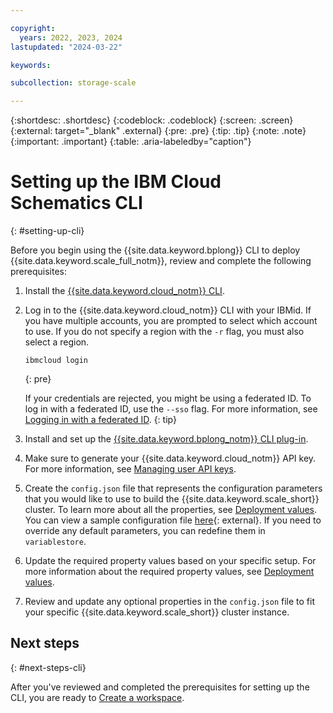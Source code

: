 ```yaml
---

copyright:
  years: 2022, 2023, 2024
lastupdated: "2024-03-22"

keywords: 

subcollection: storage-scale

---
```


{:shortdesc: .shortdesc}
{:codeblock: .codeblock}
{:screen: .screen}
{:external: target="_blank" .external}
{:pre: .pre}
{:tip: .tip}
{:note: .note}
{:important: .important}
{:table: .aria-labeledby="caption"}

# Setting up the IBM Cloud Schematics CLI
{: #setting-up-cli}

Before you begin using the {{site.data.keyword.bplong}} CLI to deploy {{site.data.keyword.scale_full_notm}}, review and complete the following prerequisites: 

1. Install the [{{site.data.keyword.cloud_notm}} CLI](/docs/cli?topic=cli-install-ibmcloud-cli).
2. Log in to the {{site.data.keyword.cloud_notm}} CLI with your IBMid. If you have multiple accounts, you are prompted to select which account to use. If you do not specify a region with the `-r` flag, you must also select a region.

    ```
    ibmcloud login
    ```
    {: pre}

    If your credentials are rejected, you might be using a federated ID. To log in with a federated ID, use the `--sso` flag. For more information, see [Logging in with a federated ID](/docs/account?topic=account-federated_id).
    {: tip}

3. Install and set up the [{{site.data.keyword.bplong_notm}} CLI plug-in](/docs/schematics?topic=schematics-setup-cli#install-schematics-plugin).
4. Make sure to generate your {{site.data.keyword.cloud_notm}} API key. For more information, see [Managing user API keys](/docs/account?topic=account-userapikey).
5. Create the `config.json` file that represents the configuration parameters that you would like to use to build the {{site.data.keyword.scale_short}} cluster. To learn more about all the properties, see [Deployment values](/docs/storage-scale?topic=storage-scale-deployment-values). You can view a sample configuration file [here](https://github.com/IBM/ibm-spectrum-scale-ibm-cloud-schematics/blob/main/sample/configs/hpc_workspace_config.json){: external}. If you need to override any default parameters, you can redefine them in `variablestore`.
6. Update the required property values based on your specific setup. For more information about the required property values, see [Deployment values](/docs/storage-scale?topic=storage-scale-deployment-values).
7. Review and update any optional properties in the `config.json` file to fit your specific {{site.data.keyword.scale_short}} cluster instance. 

## Next steps
{: #next-steps-cli}

After you've reviewed and completed the prerequisites for setting up the CLI, you are ready to [Create a workspace](/docs/storage-scale?topic=storage-scale-creating-workspace&interface=cli).
